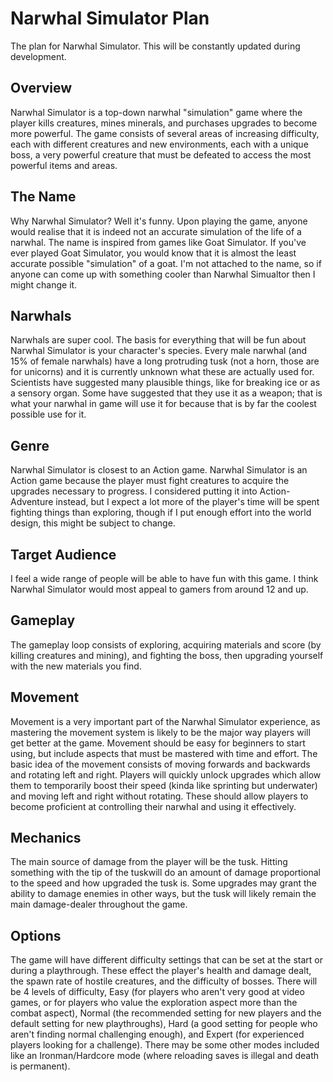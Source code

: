 
#  Narwhal Simulator Plan
The plan for Narwhal Simulator. This will be constantly updated during development.
## Overview
Narwhal Simulator is a top-down narwhal "simulation" game where the player kills creatures, mines minerals, and purchases upgrades to become more powerful. The game consists of several areas of increasing difficulty, each with different creatures and new environments, each with a unique boss, a very powerful creature that must be defeated to access the most powerful items and areas.
## The Name
Why Narwhal Simulator? Well it's funny. Upon playing the game, anyone would realise that it is indeed not an accurate simulation of the life of a narwhal. The name is inspired from games like Goat Simulator. If you've ever played Goat Simulator, you would know that it is almost the least accurate possible "simulation" of a goat. I'm not attached to the name, so if anyone can come up with something cooler than Narwhal Simualtor then I might change it.
## Narwhals
Narwhals are super cool. The basis for everything that will be fun about Narwhal Simulator is your character's species. Every male narwhal (and 15% of female narwhals) have a long protruding tusk (not a horn, those are for unicorns) and it is currently unknown what these are actually used for. Scientists have suggested many plausible things, like for breaking ice or as a sensory organ. Some have suggested that they use it as a weapon; that is what your narwhal in game will use it for because that is by far the coolest possible use for it.
## Genre
Narwhal Simulator is closest to an Action game. Narwhal Simulator is an Action game because the player must fight creatures to acquire the upgrades necessary to progress. I considered putting it into Action-Adventure instead, but I expect a lot more of the player's time will be spent fighting things than exploring, though if I put enough effort into the world design, this might be subject to change.
## Target Audience
I feel a wide range of people will be able to have fun with this game. I think Narwhal Simulator would most appeal to gamers from around 12 and up.
## Gameplay
The gameplay loop consists of exploring, acquiring materials and score (by killing creatures and mining), and fighting the boss, then upgrading yourself with the new materials you find.
## Movement
Movement is a very important part of the Narwhal Simulator experience, as mastering the movement system is likely to be the major way players will get better at the game. Movement should be easy for beginners to start using, but include aspects that must be mastered with time and effort. The basic idea of the movement consists of moving forwards and backwards and rotating left and right. Players will quickly unlock upgrades which allow them to temporarily boost their speed (kinda like sprinting but underwater) and moving left and right without rotating. These should allow players to become proficient at controlling their narwhal and using it effectively.
## Mechanics
The main source of damage from the player will be the tusk. Hitting something with the tip of the tuskwill do an amount of damage proportional to the speed and how upgraded the tusk is. Some upgrades may grant the ability to damage enemies in other ways, but the tusk will likely remain the main damage-dealer throughout the game.
## Options
The game will have different difficulty settings that can be set at the start or during a playthrough. These effect the player's health and damage dealt, the spawn rate of hostile creatures, and the difficulty of bosses. There will be 4 levels of difficulty, Easy (for players who aren't very good at video games, or for players who value the exploration aspect more than the combat aspect), Normal (the recommended setting for new players and the default setting for new playthroughs), Hard (a good setting for people who aren't finding normal challenging enough), and Expert (for experienced players looking for a challenge). There may be some other modes included like an Ironman/Hardcore mode (where reloading saves is illegal and death is permanent).
